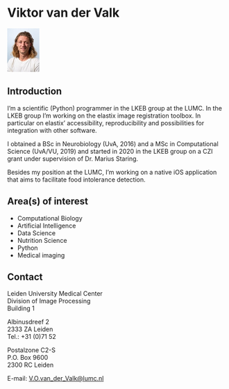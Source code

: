 # Viktor van der Valk
![](../assets/img/Viktor_van_der_Valk_small.jpg)

## Introduction
I’m a scientific (Python) programmer in the LKEB group at the LUMC. In the LKEB group I’m working on the elastix image registration toolbox. In particular on elastix’ accessibility, reproducibility and possibilities for integration with other software.

I obtained a BSc in Neurobiology (UvA, 2016) and a MSc in Computational Science (UvA/VU, 2019) and started in 2020 in the LKEB group on a CZI grant under supervision of Dr. Marius Staring.

Besides my position at the LUMC, I’m working on a native iOS application that aims to facilitate food intolerance detection.

## Area(s) of interest
- Computational Biology
- Artificial Intelligence
- Data Science
- Nutrition Science
- Python
- Medical imaging

## Contact
Leiden University Medical Center<br>
Division of Image Processing<br>
Building 1<br>

Albinusdreef 2<br>
2333 ZA Leiden<br>
Tel.: +31 (0)71 52<phone><br>

Postalzone C2-S<br>
P.O. Box 9600<br>
2300 RC Leiden<br>

E-mail: V.O.van_der_Valk@lumc.nl